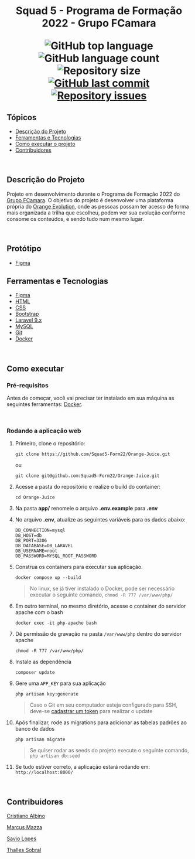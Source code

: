 <h1 align="center">Squad 5 - Programa de Formação 2022 - Grupo FCamara</i> </p>

<p align="center">
  <img alt="GitHub top language" src="https://img.shields.io/github/languages/top/Squad5-Form22/Orange-Juice.svg">

  <img alt="GitHub language count" src="https://img.shields.io/github/languages/count/Squad5-Form22/Orange-Juice.svg">

  <img alt="Repository size" src="https://img.shields.io/github/repo-size/Squad5-Form22/Orange-Juice.svg">
  <a href="https://github.com/Squad5-Form22/Orange-Juice/commits/master">
    <img alt="GitHub last commit" src="https://img.shields.io/github/last-commit/Squad5-Form22/Orange-Juice.svg">
  </a>

  <a href="https://github.com/Squad5-Form22/Orange-Juice/issues">
    <img alt="Repository issues" src="https://img.shields.io/github/issues/Squad5-Form22/Orange-Juice.svg">
  </a>
</p>


## Tópicos
* [Descrição do Projeto](#descrição-do-projeto)
* [Ferramentas e Tecnologias](#ferramentas-e-tecnologias)
* [Como executar o projeto](#como-executar)
* [Contribuidores](#contribuidores)

<br>

## Descrição do Projeto

Projeto em desenvolvimento durante o Programa de Formação 2022 do [Grupo FCamara](https://www.fcamara.com.br/). O objetivo do projeto é desenvolver uma plataforma própria do [Orange Evolution](https://digital.fcamara.com.br/orange-evolution), onde as pessoas possam ter acesso de forma mais organizada a trilha que escolheu, podem ver sua evolução conforme consome os conteúdos, e sendo tudo num mesmo lugar.

<br>

## Protótipo

* [Figma](https://www.figma.com/proto/8sK65JAHvYkAq6TuEZAdTX/Squad-5---Orange-Juice?node-id=3%3A2&scaling=min-zoom&page-id=0%3A1&starting-point-node-id=3%3A2)
## Ferramentas e Tecnologias

* [Figma](https://www.figma.com/)
* [HTML](https://developer.mozilla.org/pt-BR/docs/Web/HTML)
* [CSS](https://developer.mozilla.org/pt-BR/docs/Web/CSS)
* [Bootstrap](https://getbootstrap.com/)
* [Laravel 9.x](https://laravel.com/)
* [MySQL](https://www.mysql.com/)
* [Git](https://git-scm.com/) 
* [Docker](https://www.docker.com/)

<br>

## Como executar

### Pré-requisitos
Antes de começar, você vai precisar ter instalado em sua máquina as seguintes ferramentas: [Docker](https://www.docker.com/).

<br>

### Rodando a aplicação web 

1. Primeiro, clone o repositório: 

    ```git clone https://github.com/Squad5-Form22/Orange-Juice.git```

    ou

    ```git clone git@github.com:Squad5-Form22/Orange-Juice.git```

2. Acesse a pasta do repositório e realize o build do container: 

    ```cd Orange-Juice```

3. Na pasta **app/** renomeie o arquivo **.env.example** para **.env**

4. No arquivo **.env**, atualize as seguintes variáveis para os dados abaixo:

    ```
    DB_CONNECTION=mysql
    DB_HOST=db
    DB_PORT=3306
    DB_DATABASE=DB_LARAVEL
    DB_USERNAME=root
    DB_PASSWORD=MYSQL_ROOT_PASSWORD
    ```

5. Construa os containers para executar sua aplicação.

    ```docker compose up --build```

    > No linux, se já tiver instalado o Docker, pode ser necessário executar o seguinte comando, ```chmod -R 777 /var/www/php/```

6. Em outro terminal, no mesmo diretório, acesse o container do servidor apache com o bash

    ```docker exec -it php-apache bash```

7. Dê permissão de gravação na pasta `/var/www/php` dentro do servidor apache

    ```chmod -R 777 /var/www/php/```

8. Instale as dependência

    ```composer update```

9. Gere uma `APP_KEY` para sua aplicação

    ```php artisan key:generate```

    > Caso o Git em seu computador esteja configurado para SSH, deve-se [cadastrar um token](https://docs.github.com/en/authentication/keeping-your-account-and-data-secure/creating-a-personal-access-token) para realizar o update

10. Após finalizar, rode as migrations para adicionar as tabelas padrões ao banco de dados

    ```php artisan migrate```

    > Se quiser rodar as seeds do projeto execute o seguinte comando, ```php artisan db:seed```

11. Se tudo estiver correto, a aplicação estará rodando em:
```http://localhost:8000/```

<br>

## Contribuidores

[Cristiano Albino](https://github.com/Kriss-Albius)

[Marcus Mazza](https://github.com/m-mazza)

[Savio Lopes](https://github.com/savio-2-lopes)

[Thalles Sobral](https://github.com/thazsobral)
